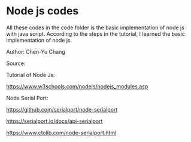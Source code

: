 # Node js codes

All these codes in the code folder is the basic implementation of node js with java script. According to the steps in the tutorial, I learned the basic implementation of node js.

Author: Chen-Yu Chang

Source:

Tutorial of Node Js:

https://www.w3schools.com/nodejs/nodejs_modules.asp

Node Serial Port:

https://github.com/serialport/node-serialport

https://serialport.io/docs/api-serialport

https://www.ctolib.com/node-serialport.html
